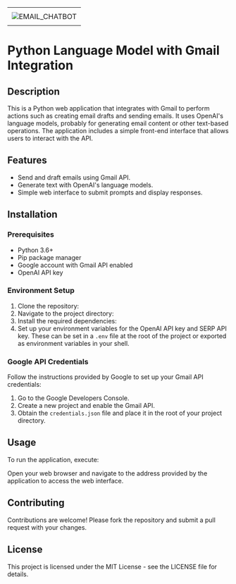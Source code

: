 <table>
  <tr>
    <td style="padding: 10px;"><img src="https://github.com/jthom2/email-chat/assets/134821369/064bf5d9-9307-4f6f-9e44-b0cb2b82df59" alt="EMAIL_CHATBOT"/></td>
  </tr>
</table>


# Python Language Model with Gmail Integration

## Description

This is a Python web application that integrates with Gmail to perform actions such as creating email drafts and sending emails. It uses OpenAI's language models, probably for generating email content or other text-based operations. The application includes a simple front-end interface that allows users to interact with the API.

## Features

- Send and draft emails using Gmail API.
- Generate text with OpenAI's language models.
- Simple web interface to submit prompts and display responses.

## Installation

### Prerequisites

- Python 3.6+
- Pip package manager
- Google account with Gmail API enabled
- OpenAI API key

### Environment Setup

1. Clone the repository:
2. Navigate to the project directory:
3. Install the required dependencies:
4. Set up your environment variables for the OpenAI API key and SERP API key. These can be set in a `.env` file at the root of the project or exported as environment variables in your shell.

### Google API Credentials

Follow the instructions provided by Google to set up your Gmail API credentials:

1. Go to the Google Developers Console.
2. Create a new project and enable the Gmail API.
3. Obtain the `credentials.json` file and place it in the root of your project directory.

## Usage

To run the application, execute:

Open your web browser and navigate to the address provided by the application to access the web interface.

## Contributing

Contributions are welcome! Please fork the repository and submit a pull request with your changes.

## License

This project is licensed under the MIT License - see the LICENSE file for details.


